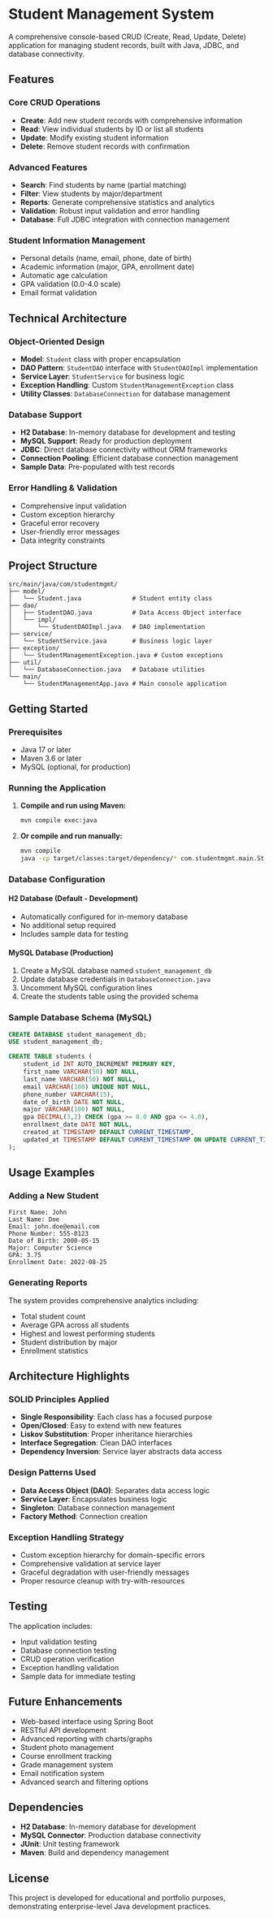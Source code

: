 # Student Management System

A comprehensive console-based CRUD (Create, Read, Update, Delete) application for managing student records, built with Java, JDBC, and database connectivity.

## Features

### Core CRUD Operations
- **Create**: Add new student records with comprehensive information
- **Read**: View individual students by ID or list all students
- **Update**: Modify existing student information
- **Delete**: Remove student records with confirmation

### Advanced Features
- **Search**: Find students by name (partial matching)
- **Filter**: View students by major/department
- **Reports**: Generate comprehensive statistics and analytics
- **Validation**: Robust input validation and error handling
- **Database**: Full JDBC integration with connection management

### Student Information Management
- Personal details (name, email, phone, date of birth)
- Academic information (major, GPA, enrollment date)
- Automatic age calculation
- GPA validation (0.0-4.0 scale)
- Email format validation

## Technical Architecture

### Object-Oriented Design
- **Model**: `Student` class with proper encapsulation
- **DAO Pattern**: `StudentDAO` interface with `StudentDAOImpl` implementation
- **Service Layer**: `StudentService` for business logic
- **Exception Handling**: Custom `StudentManagementException` class
- **Utility Classes**: `DatabaseConnection` for database management

### Database Support
- **H2 Database**: In-memory database for development and testing
- **MySQL Support**: Ready for production deployment
- **JDBC**: Direct database connectivity without ORM frameworks
- **Connection Pooling**: Efficient database connection management
- **Sample Data**: Pre-populated with test records

### Error Handling & Validation
- Comprehensive input validation
- Custom exception hierarchy
- Graceful error recovery
- User-friendly error messages
- Data integrity constraints

## Project Structure

```
src/main/java/com/studentmgmt/
├── model/
│   └── Student.java              # Student entity class
├── dao/
│   ├── StudentDAO.java           # Data Access Object interface
│   └── impl/
│       └── StudentDAOImpl.java   # DAO implementation
├── service/
│   └── StudentService.java       # Business logic layer
├── exception/
│   └── StudentManagementException.java # Custom exceptions
├── util/
│   └── DatabaseConnection.java   # Database utilities
└── main/
    └── StudentManagementApp.java # Main console application
```

## Getting Started

### Prerequisites
- Java 17 or later
- Maven 3.6 or later
- MySQL (optional, for production)

### Running the Application

1. **Compile and run using Maven:**
   ```bash
   mvn compile exec:java
   ```

2. **Or compile and run manually:**
   ```bash
   mvn compile
   java -cp target/classes:target/dependency/* com.studentmgmt.main.StudentManagementApp
   ```

### Database Configuration

#### H2 Database (Default - Development)
- Automatically configured for in-memory database
- No additional setup required
- Includes sample data for testing

#### MySQL Database (Production)
1. Create a MySQL database named `student_management_db`
2. Update database credentials in `DatabaseConnection.java`
3. Uncomment MySQL configuration lines
4. Create the students table using the provided schema

### Sample Database Schema (MySQL)

```sql
CREATE DATABASE student_management_db;
USE student_management_db;

CREATE TABLE students (
    student_id INT AUTO_INCREMENT PRIMARY KEY,
    first_name VARCHAR(50) NOT NULL,
    last_name VARCHAR(50) NOT NULL,
    email VARCHAR(100) UNIQUE NOT NULL,
    phone_number VARCHAR(15),
    date_of_birth DATE NOT NULL,
    major VARCHAR(100) NOT NULL,
    gpa DECIMAL(3,2) CHECK (gpa >= 0.0 AND gpa <= 4.0),
    enrollment_date DATE NOT NULL,
    created_at TIMESTAMP DEFAULT CURRENT_TIMESTAMP,
    updated_at TIMESTAMP DEFAULT CURRENT_TIMESTAMP ON UPDATE CURRENT_TIMESTAMP
);
```

## Usage Examples

### Adding a New Student
```
First Name: John
Last Name: Doe  
Email: john.doe@email.com
Phone Number: 555-0123
Date of Birth: 2000-05-15
Major: Computer Science
GPA: 3.75
Enrollment Date: 2022-08-25
```

### Generating Reports
The system provides comprehensive analytics including:
- Total student count
- Average GPA across all students
- Highest and lowest performing students
- Student distribution by major
- Enrollment statistics

## Architecture Highlights

### SOLID Principles Applied
- **Single Responsibility**: Each class has a focused purpose
- **Open/Closed**: Easy to extend with new features
- **Liskov Substitution**: Proper inheritance hierarchies
- **Interface Segregation**: Clean DAO interfaces
- **Dependency Inversion**: Service layer abstracts data access

### Design Patterns Used
- **Data Access Object (DAO)**: Separates data access logic
- **Service Layer**: Encapsulates business logic
- **Singleton**: Database connection management
- **Factory Method**: Connection creation

### Exception Handling Strategy
- Custom exception hierarchy for domain-specific errors
- Comprehensive validation at service layer
- Graceful degradation with user-friendly messages
- Proper resource cleanup with try-with-resources

## Testing

The application includes:
- Input validation testing
- Database connection testing
- CRUD operation verification
- Exception handling validation
- Sample data for immediate testing

## Future Enhancements

- Web-based interface using Spring Boot
- RESTful API development
- Advanced reporting with charts/graphs
- Student photo management
- Course enrollment tracking
- Grade management system
- Email notification system
- Advanced search and filtering options

## Dependencies

- **H2 Database**: In-memory database for development
- **MySQL Connector**: Production database connectivity
- **JUnit**: Unit testing framework
- **Maven**: Build and dependency management

## License

This project is developed for educational and portfolio purposes, demonstrating enterprise-level Java development practices.